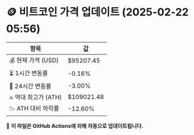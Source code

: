 # 🪙 비트코인 가격 업데이트 (2025-02-22 05:56)

| 항목                | 값 |
|--------------------|----------------|
| 💰 현재 가격 (USD) | $95207.45 |
| ⏳ 1시간 변동률    | -0.16% |
| 📆 24시간 변동률   | -3.00% |
| 🔝 역대 최고가 (ATH) | $109021.48 |
| 📉 ATH 대비 하락률 | -12.60% |

🔄 **이 파일은 GitHub Actions에 의해 자동으로 업데이트됩니다.**
